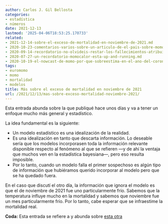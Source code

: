 ```yaml
---
author: Carlos J. Gil Bellosta
categories:
- estadística
- números
date: 2021-12-13
lastmod: '2025-04-06T18:53:25.170733'
related:
- 2021-12-14-sobre-el-exceso-de-mortalidad-en-noviembre-de-2021.md
- 2020-10-23-comentarios-varios-sobre-un-articulo-de-el-pais-sobre-momo.md
- 2020-09-14-recordatorio-no-olvideis-restar-los-fallecimientos-atribuibles-al-calor-en-la-estimacion-del-efecto-de-la-segunda-ola.md
- 2020-07-27-un-recordatorio-momocalor-esta-up-and-running.md
- 2020-10-19-el-nowcast-de-momo-por-que-sobreestima-en-el-ano-del-coronavirus-y-que-pasara-en-los-siguientes-si-no-se-remedia.md
tags:
- euromomo
- momo
- mortalidad
- modelos
title: Más sobre el exceso de mortalidad en noviembre de 2021
url: /2021/12/13/mas-sobre-exceso-mortalidad-noviembre-2021/
---
```


Esta entrada abunda sobre la que publiqué hace unos días y va a tener un enfoque mucho más general y estadístico.

La idea fundamental es la siguiente:

* Un modelo estadístico es una idealización de la realidad.
* Es una idealización en tanto que descarta información. Lo deseable sería que los modelos incorporasen toda la información relevante disponible respecto al fenómeno al que se refieren —y de ahí la ventaja que muchos ven en la estadística bayesiana—, pero eso resulta imposible.
* Por lo tanto, cuando un modelo falla el primer sospechoso es algún tipo de información que hubiéramos querido incorporar al modelo pero que se ha quedado fuera.

En el caso que discutí el otro día, la información que ignora el modelo es que el de noviembre de 2021 fue uno particularmente frío. Sabemos que la temperatura influye mucho en la mortalidad y sabemos que noviembre fue un mes particularmente frío. Por lo tanto, cabe esperar que se infraestime la mortalidad real.

**Coda:** Esta entrada se refiere a y abunda sobre [esta otra](/2021/12/09/mas-sobre-exceso-mortalidad-noviembre-2021/)
